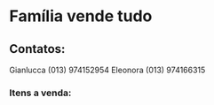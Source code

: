 # Família vende tudo
## Contatos:
Gianlucca (013) 974152954
Eleonora  (013) 974166315

### Itens a venda:
